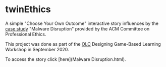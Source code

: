 # twinEthics

A simple "Choose Your Own Outcome" interactive story influences by the [case study](https://ethics.acm.org/code-of-ethics/using-the-code/case-malware-disruption/) "Malware Disruption" provided by the ACM Committee on Professional Ethics.

This project was done as part of the [OLC](https://onlinelearningconsortium.org) Designing Game-Based Learning Workshop in September 2020.

To access the story click [here](Malware Disruption.html).
